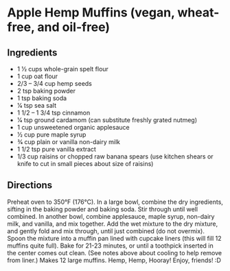 # Apple Hemp Muffins (vegan, wheat-free, and oil-free)

## Ingredients 

- 1 1⁄2 cups whole-grain spelt flour
- 1 cup oat flour
- 2/3 – 3/4 cup hemp seeds
- 2 tsp baking powder
- 1 tsp baking soda
- 1⁄4 tsp sea salt
- 1 1/2 – 1 3/4 tsp cinnamon
- 1⁄4 tsp ground cardamom (can substitute freshly grated nutmeg)
- 1 cup unsweetened organic applesauce
- 1⁄2 cup pure maple syrup
- 3⁄4 cup plain or vanilla non-dairy milk
- 1 1/2 tsp pure vanilla extract
- 1/3 cup raisins or chopped raw banana spears (use kitchen shears or knife to cut in small pieces about size of raisins)

## Directions

Preheat oven to 350°F (176°C). In a large bowl, combine the dry ingredients, sifting in the baking powder and baking soda. Stir through until well combined. In another bowl, combine applesauce, maple syrup, non-dairy milk, and vanilla, and mix together. Add the wet mixture to the dry mixture, and gently fold and mix through, until just combined (do not overmix). Spoon the mixture into a muffin pan lined with cupcake liners (this will fill 12 muffins quite full).  Bake for 21-23 minutes, or until a toothpick inserted in the center comes out clean.   (See notes above about cooling to help remove from liner.) Makes 12 large muffins.  Hemp, Hemp, Hooray!  Enjoy, friends! :D


